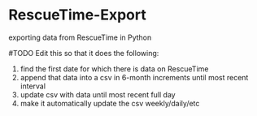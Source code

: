# RescueTime-Export
exporting data from RescueTime in Python

#TODO
Edit this so that it does the following:
1. find the first date for which there is data on RescueTime
2. append that data into a csv in 6-month increments until most recent interval
3. update csv with data until most recent full day
4. make it automatically update the csv weekly/daily/etc
